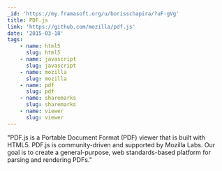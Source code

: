 ```yaml
---
_id: 'https://my.framasoft.org/u/borisschapira/?uF-gVg'
title: PDF.js
link: 'https://github.com/mozilla/pdf.js'
date: '2015-03-18'
tags:
    - name: html5
      slug: html5
    - name: javascript
      slug: javascript
    - name: mozilla
      slug: mozilla
    - name: pdf
      slug: pdf
    - name: sharemarks
      slug: sharemarks
    - name: viewer
      slug: viewer
---
```


<div class="markdown"><p>&quot;PDF.js is a Portable Document Format (PDF) viewer that is built with HTML5. PDF.js is community-driven and supported by Mozilla Labs. Our goal is to create a general-purpose, web standards-based platform for parsing and rendering PDFs.&quot;
</p></div>
